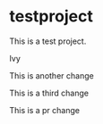 # testproject
This is a test project.

Ivy

This is another change

This is a third change

This is a pr change

